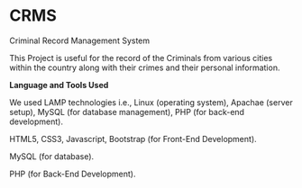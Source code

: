 # CRMS
Criminal Record Management System

This Project is useful for the record of the Criminals from various cities within the country along with their crimes and their personal information.

**Language and Tools Used**

We used LAMP technologies i.e., Linux (operating system), Apachae (server setup), MySQL (for database management), PHP (for back-end development). 

HTML5, CSS3, Javascript, Bootstrap (for Front-End Development). 

MySQL (for database).

PHP (for Back-End Development).
